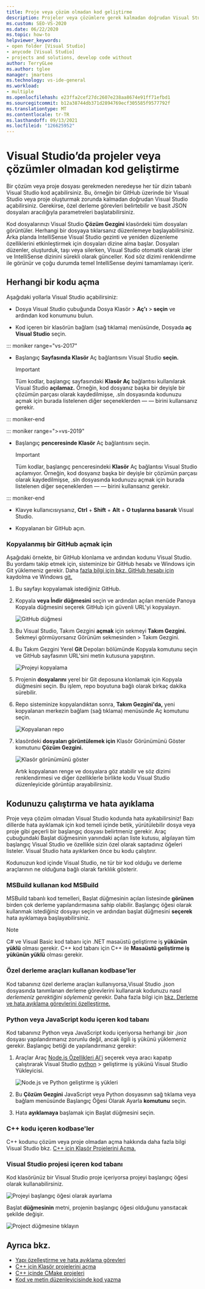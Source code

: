 ```yaml
---
title: Proje veya çözüm olmadan kod geliştirme
description: Projeler veya çözümlere gerek kalmadan doğrudan Visual Studio kod geliştirmeyi öğrenin.
ms.custom: SEO-VS-2020
ms.date: 06/22/2020
ms.topic: how-to
helpviewer_keywords:
- open folder [Visual Studio]
- anycode [Visual Studio]
- projects and solutions, develop code without
author: TerryGLee
ms.author: tglee
manager: jmartens
ms.technology: vs-ide-general
ms.workload:
- multiple
ms.openlocfilehash: e23ffa2cef27dc2607e238aa8674e91ff71efbd1
ms.sourcegitcommit: b12a38744db371d2894769ecf305585f9577792f
ms.translationtype: MT
ms.contentlocale: tr-TR
ms.lasthandoff: 09/13/2021
ms.locfileid: "126625952"
---
```

# <a name="develop-code-in-visual-studio-without-projects-or-solutions"></a>Visual Studio’da projeler veya çözümler olmadan kod geliştirme

Bir çözüm veya proje dosyası gerekmeden neredeyse her tür dizin tabanlı Visual Studio kod açabilirsiniz. Bu, örneğin bir GitHub üzerinde bir Visual Studio veya proje oluşturmak zorunda kalmadan doğrudan Visual Studio açabilirsiniz. Gerekirse, özel derleme görevleri belirtebilir ve basit JSON dosyaları aracılığıyla parametreleri başlatabilirsiniz.

Kod dosyalarınızı Visual Studio **Çözüm Gezgini** klasördeki tüm dosyaları görüntüler. Herhangi bir dosyaya tıklarsanız düzenlemeye başlayabilirsiniz. Arka planda IntelliSense Visual Studio gezinti ve yeniden düzenleme özelliklerini etkinleştirmek için dosyaları dizine alma başlar. Dosyaları düzenler, oluşturduk, taşı veya silerken, Visual Studio otomatik olarak izler ve IntelliSense dizinini sürekli olarak günceller. Kod söz dizimi renklendirme ile görünür ve çoğu durumda temel IntelliSense deyimi tamamlamayı içerir.

## <a name="open-any-code"></a>Herhangi bir kodu açma

Aşağıdaki yollarla Visual Studio açabilirsiniz:

- Dosya Visual Studio çubuğunda Dosya Klasör   >  **Aç'ı**  >  **seçin** ve ardından kod konumunu bulun.

- Kod içeren bir klasörün bağlam (sağ tıklama) menüsünde, Dosyada **aç Visual Studio** seçin.

::: moniker range="vs-2017"
- Başlangıç **Sayfasında Klasör** Aç bağlantısını Visual Studio **seçin.**

    > [!IMPORTANT]
    > Tüm kodlar, başlangıç sayfasındaki **Klasör Aç** bağlantısı kullanılarak Visual Studio **açılamaz.** Örneğin, kod dosyanız başka bir deyişle bir çözümün parçası olarak kaydedilmişse, .sln dosyasında kodunuzu açmak için burada listelenen diğer seçeneklerden &mdash; &mdash; birini kullansanız gerekir.

::: moniker-end

::: moniker range=">=vs-2019"
- Başlangıç **penceresinde Klasör** Aç bağlantısını seçin.

    > [!IMPORTANT]
    > Tüm kodlar, başlangıç penceresindeki **Klasör** Aç bağlantısı Visual Studio açılamıyor. Örneğin, kod dosyanız başka bir deyişle bir çözümün parçası olarak kaydedilmişse, .sln dosyasında kodunuzu açmak için burada listelenen diğer seçeneklerden &mdash; &mdash; birini kullansanız gerekir.

::: moniker-end

- Klavye kullanıcısıysanız, **Ctrl** + **Shift** + **Alt** + **O tuşlarına basarak** Visual Studio.

- Kopyalanan bir GitHub açın.

### <a name="to-open-code-from-a-cloned-github-repo"></a>Kopyalanmış bir GitHub açmak için

Aşağıdaki örnekte, bir GitHub klonlama ve ardından kodunu Visual Studio. Bu yordamı takip etmek için, sisteminize bir GitHub hesabı ve Windows için Git yüklemeniz gerekir. Daha [fazla bilgi için bkz. GitHub hesabı için](https://help.github.com/articles/signing-up-for-a-new-github-account/) kaydolma ve Windows [git.](https://git-for-windows.github.io/)

1. Bu sayfayı kopyalamak istediğiniz GitHub.

1. Kopyala **veya İndir düğmesini** seçin  ve ardından açılan menüde Panoya Kopyala düğmesini seçerek GitHub için güvenli URL'yi kopyalayın.

   ![GitHub düğmesi](./media/VSIDE_Code_Clone.png)

1. Bu Visual Studio, Takım Gezgini **açmak** için sekmeyi **Takım Gezgini.** Sekmeyi görmüyorsanız Görünüm sekmesinden   >  Takım Gezgini.

1. Bu Takım Gezgini Yerel **Git** Depoları bölümünde Kopyala komutunu  seçin ve GitHub sayfasının URL'sini metin kutusuna yapıştırın.

   ![Projeyi kopyalama](./media/VSIDE_Code_Clone2.png)

1. Projenin **dosyalarını** yerel bir Git deposuna klonlamak için Kopyala düğmesini seçin. Bu işlem, repo boyutuna bağlı olarak birkaç dakika sürebilir.

1. Repo sisteminize kopyalandıktan sonra, **Takım Gezgini'da,** yeni  kopyalanan merkezin bağlam (sağ tıklama) menüsünde Aç komutunu seçin.

   ![Kopyalanan repo](./media/VSIDE_Code_Clone3.png)

1. klasördeki **dosyaları görüntülemek için** Klasör Görünümünü Göster komutunu **Çözüm Gezgini.**

   ![Klasör görünümünü göster](./media/VSIDE_Code_Clone3_show.png)

   Artık kopyalanan renge ve dosyalara göz atabilir ve söz dizimi renklendirmesi ve diğer özelliklerle birlikte kodu Visual Studio düzenleyicide görüntüp arayabilirsiniz.

## <a name="run-and-debug-your-code"></a>Kodunuzu çalıştırma ve hata ayıklama

Proje veya çözüm olmadan Visual Studio kodunda hata ayıkabilirsiniz! Bazı dillerde hata ayıklamak için kod temeli  içinde betik, yürütülebilir dosya veya proje gibi geçerli bir başlangıç dosyası belirtmeniz gerekir. Araç çubuğundaki Başlat düğmesinin  yanındaki açılan liste kutusu, algılayan tüm başlangıç Visual Studio ve özellikle sizin özel olarak saptadınız öğeleri listeler. Visual Studio hata ayıklarken önce bu kodu çalıştırır.

Kodunuzun kod içinde Visual Studio, ne tür bir kod olduğu ve derleme araçlarının ne olduğuna bağlı olarak farklılık gösterir.

### <a name="codebases-that-use-msbuild"></a>MSBuild kullanan kod MSBuild

MSBuild tabanlı kod temelleri, Başlat düğmesinin açılan listesinde **görünen** birden çok derleme yapılandırmasına sahip olabilir. Başlangıç öğesi olarak kullanmak istediğiniz dosyayı seçin ve ardından başlat düğmesini **seçerek** hata ayıklamaya başlayabilirsiniz.

> [!NOTE]
> C# ve Visual Basic kod tabanı için .NET masaüstü geliştirme iş **yükünün yüklü** olması gerekir. C++ kod tabanı için C++ ile **Masaüstü geliştirme iş yükünün yüklü** olması gerekir.

### <a name="codebases-that-use-custom-build-tools"></a>Özel derleme araçları kullanan kodbase'ler

Kod tabanınız özel derleme araçları kullanıyorsa,Visual Studio .json dosyasında tanımlanan  derleme görevlerini kullanarak kodunuzu nasıl *derlemeniz gerektiğini söylemeniz* gerekir. Daha fazla bilgi için [bkz. Derleme ve hata ayıklama görevlerini özelleştirme.](../ide/customize-build-and-debug-tasks-in-visual-studio.md)

### <a name="codebases-that-contain-python-or-javascript-code"></a>Python veya JavaScript kodu içeren kod tabanı

Kod tabanınız Python veya JavaScript kodu içeriyorsa herhangi bir *.json* dosyası yapılandırmanız zorunlu değil, ancak ilgili iş yükünü yüklemeniz gerekir. Başlangıç betiği de yapılandırmanız gerekir:

1. Araçlar Araç [Node.js Özellikleri Al'i](https://visualstudio.microsoft.com/vs/node-js/) seçerek veya aracı kapatıp çalıştırarak Visual Studio [python](https://visualstudio.microsoft.com/vs/python/)   >  geliştirme iş yükünü Visual Studio Yükleyicisi.

   ![Node.js ve Python geliştirme iş yükleri](media/python_nodejs_workloads.png)

1. Bu **Çözüm Gezgini** JavaScript veya Python dosyasının sağ tıklama veya bağlam menüsünde Başlangıç Öğesi Olarak Ayarla **komutunu** seçin.

1. Hata **ayıklamaya** başlamak için Başlat düğmesini seçin.

### <a name="codebases-that-contain-c-code"></a>C++ kodu içeren kodbase'ler

C++ kodunu çözüm veya proje olmadan açma hakkında daha fazla bilgi Visual Studio bkz. [C++ için Klasör Projelerini Açma.](/cpp/build/open-folder-projects-cpp)

### <a name="codebases-that-contain-a-visual-studio-project"></a>Visual Studio projesi içeren kod tabanı

Kod klasörünüz bir Visual Studio proje içeriyorsa projeyi başlangıç öğesi olarak kullanabilirsiniz.

![Projeyi başlangıç öğesi olarak ayarlama](media/customize-set-project-as-startup-item.png)

Başlat **düğmesinin** metni, projenin başlangıç öğesi olduğunu yansıtacak şekilde değişir.

![Project düğmesine tıklayın](media/customize-start-button-project.png)

## <a name="see-also"></a>Ayrıca bkz.

- [Yapı özelleştirme ve hata ayıklama görevleri](../ide/customize-build-and-debug-tasks-in-visual-studio.md)
- [C++ için Klasör projelerini açma](/cpp/build/open-folder-projects-cpp)
- [C++ içinde CMake projeleri](/cpp/build/cmake-projects-in-visual-studio)
- [Kod ve metin düzenleyicisinde kod yazma](../ide/writing-code-in-the-code-and-text-editor.md)
